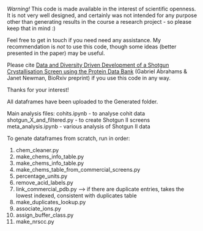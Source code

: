 _Warning!_ This code is made available in the interest of scientific openness. It is not very well designed, and certainly was not intended for any purpose other than generating results in the course a research project - so please keep that in mind :) 

Feel free to get in touch if you need need any assistance. 
My recommendation is *not* to use this code, though some ideas (better presented in the paper) may be useful. 

Please cite [Data and Diversity Driven Development of a Shotgun Crystallisation Screen using the Protein Data Bank](https://doi.org/10.1101/2021.08.11.456002) (Gabriel Abrahams & Janet Newman, BioRxiv preprint) if you use this code in any way.

Thanks for your interest!

All dataframes have been uploaded to the Generated folder. 

Main analysis files:
cohits.ipynb - to analyse cohit data
shotgun_X_and_filtered.py - to create Shotgun II screens
meta_analysis.ipynb - various analysis of Shotgun II data

To genate dataframes from scratch, run in order:
1. chem_cleaner.py
2. make_chems_info_table.py
3. make_chems_info_table.py
4. make_chems_table_from_commercial_screens.py
5. percentage_units.py
6. remove_acid_labels.py
7. link_commercial_pdb.py --> if there are duplicate entries, takes the lowest indexed, consistent with duplicates table
8. make_duplicates_lookup.py
9. associate_ions.py
10. assign_buffer_class.py
11. make_nrscc.py
